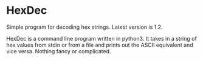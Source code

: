 # HexDec
Simple program for decoding hex strings. Latest version is 1.2.

HexDec is a command line program written in python3. It takes in a string of hex values from stdin or from a file and prints out the ASCII equivalent and vice versa. Nothing fancy or complicated.
